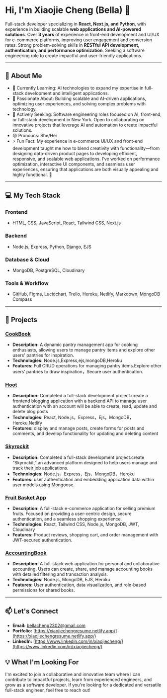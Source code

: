 # Hi, I'm Xiaojie Cheng (Bella) 👋

Full-stack developer specializing in **React, Next.js, and Python**, with experience in building scalable **web applications and AI-powered solutions**. Over **3 years** of experience in front-end development and UI/UX for e-commerce platforms, improving user engagement and conversion rates. Strong problem-solving skills in **RESTful API development, authentication, and performance optimization**. Seeking a software engineering role to create impactful and user-friendly applications.


---

## 🌟 About Me
- 🌱 Currently Learning: AI technologies to expand my expertise in full-stack development and intelligent applications.
- 👀 Passionate About: Building scalable and AI-driven applications, optimizing user experiences, and solving complex problems with technology.
- 💼 Actively Seeking: Software engineering roles focused on AI, front-end, or full-stack development in New York. Open to collaborating on innovative projects that leverage AI and 
    automation to create impactful solutions.
- 😄 Pronouns: She/Her
- ⚡  Fun Fact: My experience in e-commerce UI/UX and front-end development taught me how to blend creativity with functionality—from designing data-driven product pages to developing 
     efficient, responsive, and scalable web applications. I’ve worked on performance optimization, interactive UI components, and seamless user experiences, ensuring that 
    applications are both visually appealing and highly functional. 🚀

---

## 💻 My Tech Stack

### Frontend
- HTML, CSS, JavaScript, React, Tailwind CSS, Next.js

### Backend
- Node.js, Express, Python, Django, EJS

### Database & Cloud
- MongoDB, PostgreSQL, Cloudinary

### Tools & Workflow
- GitHub, Figma, Lucidchart, Trello, Heroku, Netlify, Markdown, MongoDB Compass

---

## 🚀 Projects
### [CookBook](https://menstackcookbook-35c8d8099b6c.herokuapp.com/)
- **Description:** A dynamic pantry management app for cooking enthusiasts, allowing users to manage pantry items and explore other users' pantries for inspiration.
- **Technologies:** Node.js,Express,ejs,mongoDB,Heroku
- **Features:** Full CRUD operations for managing pantry items.Explore other users’ pantries to draw inspiration，Secure user authentication.
  
### [Hoot](https://hootapp.netlify.app/)
- **Description:** Completed a full-stack development project.create a frontend blogging application with a backend API to manage user authentication  with an account will be able to create, read, update and delete blog posts
- **Technologies:** React, Node.js，Express，Ejs，MongoDB，Heroku,Netlify
- **Features:** display and manage posts, create forms for posts and comments, and develop functionality for updating and deleting content

### [Skyrockit](https://skyrockit-af1d861c1aa2.herokuapp.com/)
- **Description:** Completed a full-stack development project.create “Skyrockit,” an advanced platform designed to help users manage and track their job applications.
- **Technologies:** Node.js，Express，Ejs，MongoDB，Heroku
- **Features:** user authentication and embedding application data within user models using Mongoose.

### [Fruit Basket App](https://fruit-basket-store.netlify.app/)
- **Description:** A full-stack e-commerce application for selling premium fruits. Focused on providing a user-centric design, secure authentication, and a seamless shopping experience.
- **Technologies:** React, Tailwind CSS, Node.js, MongoDB, JWT, Cloudinary
- **Features:** Product reviews, shopping cart, and order management with JWT-secured authentication.

### [AccountingBook](https://acountingbook-4df927594488.herokuapp.com/)
- **Description:** A full-stack web application for personal and collaborative accounting. Users can create, share, and manage accounting books with detailed filtering and transaction analysis.
- **Technologies:** Node.js, MongoDB, EJS, Heroku
- **Features:** User authentication, data visualization, and role-based permissions for shared books.

---

## 📫 Let's Connect
- **Email:** bellacheng2302@gmail.com  
- **Portfolio:** [https://xiaojiechengresume.netlify.app/](https://xiaojiechengresume.netlify.app/)  
- **LinkedIn:** [https://www.linkedin.com/in/xiaojiecheng/](https://www.linkedin.com/in/xiaojiecheng/)


## 💡 What I'm Looking For
I'm excited to join a collaborative and innovative team where I can contribute to impactful projects, learn from experienced engineers, and grow as a software developer. If you're looking for a dedicated and versatile full-stack engineer, feel free to reach out!


<!---
BellaCheng28/BellaCheng28 is a ✨ special ✨ repository because its `README.md` (this file) appears on your GitHub profile.
You can click the Preview link to take a look at your changes.
--->
